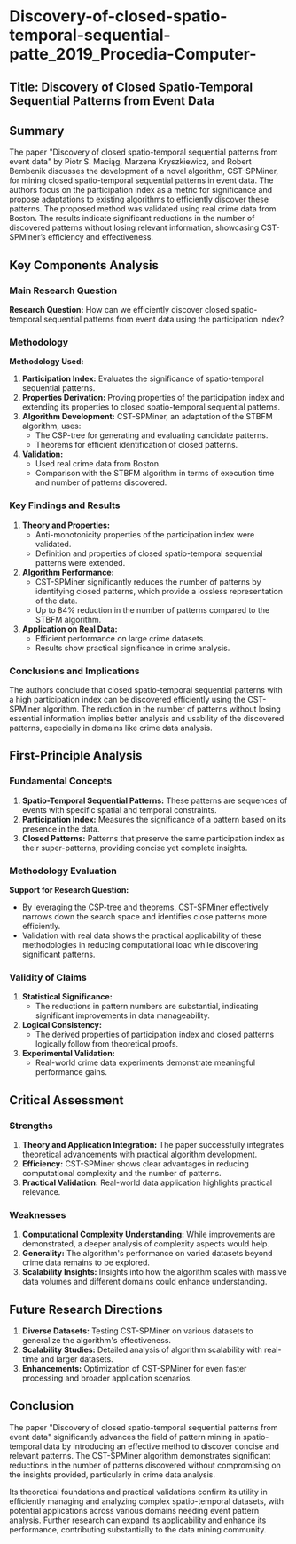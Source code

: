 # Discovery-of-closed-spatio-temporal-sequential-patte_2019_Procedia-Computer-

## Title: Discovery of Closed Spatio-Temporal Sequential Patterns from Event Data

## Summary
The paper "Discovery of closed spatio-temporal sequential patterns from event data" by Piotr S. Maciąg, Marzena Kryszkiewicz, and Robert Bembenik discusses the development of a novel algorithm, CST-SPMiner, for mining closed spatio-temporal sequential patterns in event data. The authors focus on the participation index as a metric for significance and propose adaptations to existing algorithms to efficiently discover these patterns. The proposed method was validated using real crime data from Boston. The results indicate significant reductions in the number of discovered patterns without losing relevant information, showcasing CST-SPMiner’s efficiency and effectiveness.

## Key Components Analysis

### Main Research Question
**Research Question:** 
How can we efficiently discover closed spatio-temporal sequential patterns from event data using the participation index?

### Methodology
**Methodology Used:**

1. **Participation Index:** Evaluates the significance of spatio-temporal sequential patterns.
2. **Properties Derivation:** Proving properties of the participation index and extending its properties to closed spatio-temporal sequential patterns.
3. **Algorithm Development:** CST-SPMiner, an adaptation of the STBFM algorithm, uses:
   - The CSP-tree for generating and evaluating candidate patterns.
   - Theorems for efficient identification of closed patterns.
4. **Validation:** 
   - Used real crime data from Boston.
   - Comparison with the STBFM algorithm in terms of execution time and number of patterns discovered.

### Key Findings and Results
1. **Theory and Properties:**
   - Anti-monotonicity properties of the participation index were validated.
   - Definition and properties of closed spatio-temporal sequential patterns were extended.
2. **Algorithm Performance:**
   - CST-SPMiner significantly reduces the number of patterns by identifying closed patterns, which provide a lossless representation of the data.
   - Up to 84% reduction in the number of patterns compared to the STBFM algorithm.
3. **Application on Real Data:**
   - Efficient performance on large crime datasets.
   - Results show practical significance in crime analysis.

### Conclusions and Implications
The authors conclude that closed spatio-temporal sequential patterns with a high participation index can be discovered efficiently using the CST-SPMiner algorithm. The reduction in the number of patterns without losing essential information implies better analysis and usability of the discovered patterns, especially in domains like crime data analysis.

## First-Principle Analysis

### Fundamental Concepts
1. **Spatio-Temporal Sequential Patterns:** These patterns are sequences of events with specific spatial and temporal constraints.
2. **Participation Index:** Measures the significance of a pattern based on its presence in the data.
3. **Closed Patterns:** Patterns that preserve the same participation index as their super-patterns, providing concise yet complete insights.

### Methodology Evaluation
**Support for Research Question:**
- By leveraging the CSP-tree and theorems, CST-SPMiner effectively narrows down the search space and identifies close patterns more efficiently.
- Validation with real data shows the practical applicability of these methodologies in reducing computational load while discovering significant patterns.

### Validity of Claims 
1. **Statistical Significance:**
   - The reductions in pattern numbers are substantial, indicating significant improvements in data manageability.
2. **Logical Consistency:**
   - The derived properties of participation index and closed patterns logically follow from theoretical proofs.
3. **Experimental Validation:**
   - Real-world crime data experiments demonstrate meaningful performance gains.

## Critical Assessment

### Strengths
1. **Theory and Application Integration:** The paper successfully integrates theoretical advancements with practical algorithm development.
2. **Efficiency:** CST-SPMiner shows clear advantages in reducing computational complexity and the number of patterns.
3. **Practical Validation:** Real-world data application highlights practical relevance.

### Weaknesses
1. **Computational Complexity Understanding:** While improvements are demonstrated, a deeper analysis of complexity aspects would help.
2. **Generality:** The algorithm's performance on varied datasets beyond crime data remains to be explored.
3. **Scalability Insights:** Insights into how the algorithm scales with massive data volumes and different domains could enhance understanding.

## Future Research Directions
1. **Diverse Datasets:** Testing CST-SPMiner on various datasets to generalize the algorithm's effectiveness.
2. **Scalability Studies:** Detailed analysis of algorithm scalability with real-time and larger datasets.
3. **Enhancements:** Optimization of CST-SPMiner for even faster processing and broader application scenarios.

## Conclusion
The paper "Discovery of closed spatio-temporal sequential patterns from event data" significantly advances the field of pattern mining in spatio-temporal data by introducing an effective method to discover concise and relevant patterns. The CST-SPMiner algorithm demonstrates significant reductions in the number of patterns discovered without compromising on the insights provided, particularly in crime data analysis. 

Its theoretical foundations and practical validations confirm its utility in efficiently managing and analyzing complex spatio-temporal datasets, with potential applications across various domains needing event pattern analysis. Further research can expand its applicability and enhance its performance, contributing substantially to the data mining community.